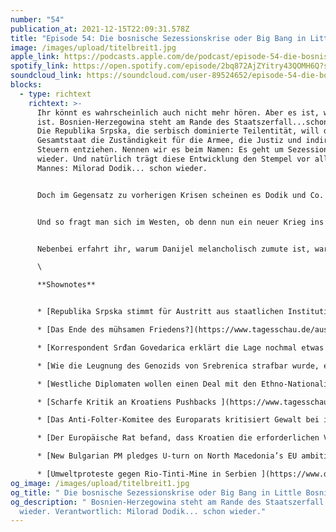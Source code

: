 ```yaml
---
number: "54"
publication_at: 2021-12-15T22:09:31.578Z
title: "Episode 54: Die bosnische Sezessionskrise oder Big Bang in Little Bosnia "
image: /images/upload/titelbreit1.jpg
apple_link: https://podcasts.apple.com/de/podcast/episode-54-die-bosnische-sezessionskrise-oder-big-bang/id1170436903?i=1000545102321
spotify_link: https://open.spotify.com/episode/2bq872AjZYitry43QOMH6Q?si=a0f335c1162d423d
soundcloud_link: https://soundcloud.com/user-89524652/episode-54-die-bosnische-sezessionskrise-oder-big-bang-in-little-bosnia
blocks:
  - type: richtext
    richtext: >-
      Ihr könnt es wahrscheinlich auch nicht mehr hören. Aber es ist, wie es
      ist. Bosnien-Herzegowina steht am Rande des Staatszerfall...schon wieder.
      Die Republika Srpska, die serbisch dominierte Teilentität, will dem
      Gesamtstaat die Zuständigkeit für die Armee, die Justiz und indirekte
      Steuern entziehen. Nennen wir es beim Namen: Es geht um Sezession... schon
      wieder. Und natürlich trägt diese Entwicklung den Stempel vor allem eines
      Mannes: Milorad Dodik... schon wieder.


      Doch im Gegensatz zu vorherigen Krisen scheinen es Dodik und Co. diesmal ernst zu meinen. Unterstützung erfahren sie dabei nicht nur aus Belgrad, sondern vor allem auch von kroatischer Seite. Und zwar nicht nur von Dodiks neuem Best-Buddy Dragan Čović, dem selbsternannten Führer der bosnischen Kroaten, sondern auch vom Staatspräsidenten der Republik Kroatien, Zoran Milanović. War der nicht mal Sozialdemokrat?


      Und so fragt man sich im Westen, ob denn nun ein neuer Krieg ins Haus steht. Darüber und was hinter Dodiks und Čovićs Taktik stehen könnte und wieso manch anderer politischer Akteur in Bosnien es vorzieht zu schweigen, diskutieren Krsto und Danijel in dieser Sendung - unterstützt durch sachkundige Expertise von Soziologin und Genozid-Forscherin Arnessa Kustura.


      Nebenbei erfahrt ihr, warum Danijel melancholisch zumute ist, warum in Serbien Präsident Aleksandar Vučić ein umstrittenes Gesetzt zurückziehen musste und warum es Hoffnung gibt, dass Bulgarien in Sachen EU-Beitritt Nordmazedoniens doch noch zur Vernunft kommt.\

      \

      **Shownotes** 


      * [Republika Srpska stimmt für Austritt aus staatlichen Institutionen](https://www.zeit.de/politik/ausland/2021-12/bosnien-herzegowina-republika-srpska-abspaltung-milorad-dodik) (Zeit Online)

      * [Das Ende des mühsamen Friedens?](https://www.tagesschau.de/ausland/europa/bosnien-herzegowina-113.html) (Tagesschau) 

      * [Korrespondent Srđan Govedarica erklärt die Lage nochmal etwas kürzer](https://www.deutschlandfunk.de/zerfaellt-bosnien-herzegowina-dlf-d567db35-100.html) (Deutschlandfunk, der Tag) 

      * [Wie die Leugnung des Genozids von Srebrenica strafbar wurde, erklärt Korrespondent Michael Martens](https://www.faz.net/aktuell/politik/ausland/leugnung-des-srebrenica-voelkermords-soll-strafbar-werden-17454041.html) (FAZ)

      * [Westliche Diplomaten wollen einen Deal mit den Ethno-Nationalisten in Bosnien-Herzegowina.](https://www.derstandard.de/story/2000131491401/die-deals-des-westens-und-der-zorn-von-frau-zornic) Bürger wie durch die der Verfassung diskriminierte Azra Zornić werden ignoriert (Der Standard)

      * [Scharfe Kritik an Kroatiens Pushbacks ](https://www.tagesschau.de/ausland/europa/europarat-kroatien-101.html)(Tagesschau) 

      * [Das Anti-Folter-Komitee des Europarats kritisiert Gewalt bei illegalen Pushbacks von Asylsuchenden an der EU-Außengrenze](https://www.spiegel.de/ausland/kroatien-zoran-milanovic-wettert-nach-pushback-vorwuerfen-gegen-eu-a-55a6dd9e-eda5-441b-8ce1-c4a838d60e7d). Kroatischer Präsident beleidigt die Kontrolleure deswegen als "Schädlinge" (Spiegel) 

      * [Der Europäische Rat befand, dass Kroatien die erforderlichen Voraussetzungen für die Aufnahme in die Schengen-Zone erfüllt.](https://www.spiegel.de/ausland/schengen-raum-kroatien-rueckt-schengen-beitritt-naeher-a-e6d5e50e-11a1-41cb-969d-a06ff2169955) (Spiegel) [](https://www.spiegel.de/ausland/schengen-raum-kroatien-rueckt-schengen-beitritt-naeher-a-e6d5e50e-11a1-41cb-969d-a06ff2169955)

      * [New Bulgarian PM pledges U-turn on North Macedonia’s EU ambitions ](https://www.ft.com/content/0c724214-0342-47ff-98a6-1a07086d29c6?shareType=nongift)(Financial Times) 

      * [Umweltproteste gegen Rio-Tinti-Mine in Serbien ](https://www.derstandard.at/story/2000131710313/umweltproteste-gegen-rio-tinto-mine-in-serbien)(Standard)
og_image: /images/upload/titelbreit1.jpg
og_title: " Die bosnische Sezessionskrise oder Big Bang in Little Bosnia"
og_description: " Bosnien-Herzegowina steht am Rande des Staatszerfall...schon
  wieder. Verantwortlich: Milorad Dodik... schon wieder."
---
```

